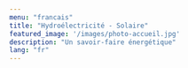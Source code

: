 ```yaml
---
menu: "francais"
title: "Hydroélectricité - Solaire"
featured_image: '/images/photo-accueil.jpg'
description: "Un savoir-faire énergétique"
lang: "fr"
---
```


